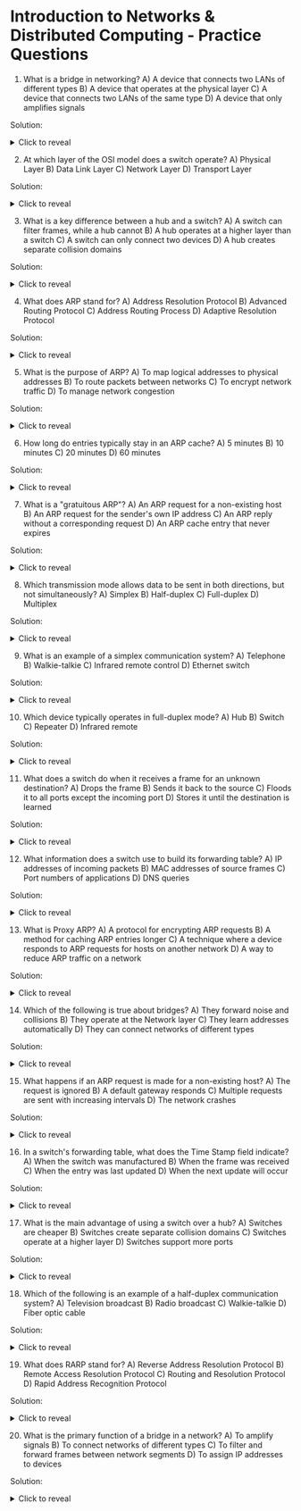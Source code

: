# Introduction to Networks & Distributed Computing - Practice Questions

1. What is a bridge in networking?
   A) A device that connects two LANs of different types
   B) A device that operates at the physical layer
   C) A device that connects two LANs of the same type
   D) A device that only amplifies signals

Solution: <details><summary>Click to reveal</summary>C) A device that connects two LANs of the same type</details>

2. At which layer of the OSI model does a switch operate?
   A) Physical Layer
   B) Data Link Layer
   C) Network Layer
   D) Transport Layer

Solution: <details><summary>Click to reveal</summary>B) Data Link Layer</details>

3. What is a key difference between a hub and a switch?
   A) A switch can filter frames, while a hub cannot
   B) A hub operates at a higher layer than a switch
   C) A switch can only connect two devices
   D) A hub creates separate collision domains

Solution: <details><summary>Click to reveal</summary>A) A switch can filter frames, while a hub cannot</details>

4. What does ARP stand for?
   A) Address Resolution Protocol
   B) Advanced Routing Protocol
   C) Address Routing Process
   D) Adaptive Resolution Protocol

Solution: <details><summary>Click to reveal</summary>A) Address Resolution Protocol</details>

5. What is the purpose of ARP?
   A) To map logical addresses to physical addresses
   B) To route packets between networks
   C) To encrypt network traffic
   D) To manage network congestion

Solution: <details><summary>Click to reveal</summary>A) To map logical addresses to physical addresses</details>

6. How long do entries typically stay in an ARP cache?
   A) 5 minutes
   B) 10 minutes
   C) 20 minutes
   D) 60 minutes

Solution: <details><summary>Click to reveal</summary>C) 20 minutes</details>

7. What is a "gratuitous ARP"?
   A) An ARP request for a non-existing host
   B) An ARP request for the sender's own IP address
   C) An ARP reply without a corresponding request
   D) An ARP cache entry that never expires

Solution: <details><summary>Click to reveal</summary>B) An ARP request for the sender's own IP address</details>

8. Which transmission mode allows data to be sent in both directions, but not simultaneously?
   A) Simplex
   B) Half-duplex
   C) Full-duplex
   D) Multiplex

Solution: <details><summary>Click to reveal</summary>B) Half-duplex</details>

9. What is an example of a simplex communication system?
   A) Telephone
   B) Walkie-talkie
   C) Infrared remote control
   D) Ethernet switch

Solution: <details><summary>Click to reveal</summary>C) Infrared remote control</details>

10. Which device typically operates in full-duplex mode?
    A) Hub
    B) Switch
    C) Repeater
    D) Infrared remote

Solution: <details><summary>Click to reveal</summary>B) Switch</details>

11. What does a switch do when it receives a frame for an unknown destination?
    A) Drops the frame
    B) Sends it back to the source
    C) Floods it to all ports except the incoming port
    D) Stores it until the destination is learned

Solution: <details><summary>Click to reveal</summary>C) Floods it to all ports except the incoming port</details>

12. What information does a switch use to build its forwarding table?
    A) IP addresses of incoming packets
    B) MAC addresses of source frames
    C) Port numbers of applications
    D) DNS queries

Solution: <details><summary>Click to reveal</summary>B) MAC addresses of source frames</details>

13. What is Proxy ARP?
    A) A protocol for encrypting ARP requests
    B) A method for caching ARP entries longer
    C) A technique where a device responds to ARP requests for hosts on another network
    D) A way to reduce ARP traffic on a network

Solution: <details><summary>Click to reveal</summary>C) A technique where a device responds to ARP requests for hosts on another network</details>

14. Which of the following is true about bridges?
    A) They forward noise and collisions
    B) They operate at the Network layer
    C) They learn addresses automatically
    D) They can connect networks of different types

Solution: <details><summary>Click to reveal</summary>C) They learn addresses automatically</details>

15. What happens if an ARP request is made for a non-existing host?
    A) The request is ignored
    B) A default gateway responds
    C) Multiple requests are sent with increasing intervals
    D) The network crashes

Solution: <details><summary>Click to reveal</summary>C) Multiple requests are sent with increasing intervals</details>

16. In a switch's forwarding table, what does the Time Stamp field indicate?
    A) When the switch was manufactured
    B) When the frame was received
    C) When the entry was last updated
    D) When the next update will occur

Solution: <details><summary>Click to reveal</summary>C) When the entry was last updated</details>

17. What is the main advantage of using a switch over a hub?
    A) Switches are cheaper
    B) Switches create separate collision domains
    C) Switches operate at a higher layer
    D) Switches support more ports

Solution: <details><summary>Click to reveal</summary>B) Switches create separate collision domains</details>

18. Which of the following is an example of a half-duplex communication system?
    A) Television broadcast
    B) Radio broadcast
    C) Walkie-talkie
    D) Fiber optic cable

Solution: <details><summary>Click to reveal</summary>C) Walkie-talkie</details>

19. What does RARP stand for?
    A) Reverse Address Resolution Protocol
    B) Remote Access Resolution Protocol
    C) Routing and Resolution Protocol
    D) Rapid Address Recognition Protocol

Solution: <details><summary>Click to reveal</summary>A) Reverse Address Resolution Protocol</details>

20. What is the primary function of a bridge in a network?
    A) To amplify signals
    B) To connect networks of different types
    C) To filter and forward frames between network segments
    D) To assign IP addresses to devices

Solution: <details><summary>Click to reveal</summary>C) To filter and forward frames between network segments</details>